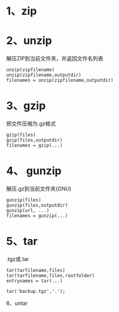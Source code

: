 # 1、zip





# 2、unzip
解压ZIP到当前文件夹，并返回文件名列表
```
unzip(zipfilename)
unzip(zipfilename,outputdir)
filenames = unzip(zipfilename,outputdir)
```
# 3、gzip
把文件压缩为.gz格式
```
gzip(files)
gzip(files,outputdir)
filenames = gzip(...)
```
# 4、 gunzip
解压.gz到当前文件夹(GNU)
```
gunzip(files)
gunzip(files,outputdir)
gunzip(url, ...)
filenames = gunzip(...)
```
# 5、tar
.tgz或.tar
```
tar(tarfilename,files)
tar(tarfilename,files,rootfolder)
entrynames = tar(...)

tar('backup.tgz','.');
```

6、untar
